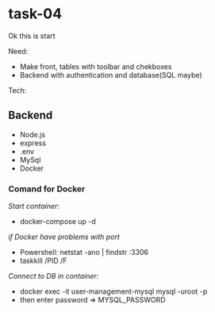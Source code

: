 # task-04
Ok this is start

Need:
- Make front, tables with toolbar and chekboxes
- Backend with authentication and database(SQL maybe)


Tech:
## Backend
- Node.js
- express
- .env
- MySql
- Docker


### Comand for Docker
*Start container:*
- docker-compose up -d

*if Docker have problems with port*
- Powershell: netstat -ano | findstr :3306
- taskkill /PID <PID> /F

 *Connect to DB in container:*
- docker exec -it user-management-mysql mysql -uroot -p
- then enter password => MYSQL_PASSWORD
